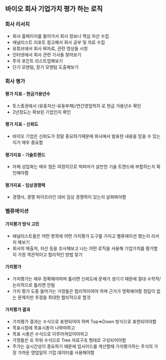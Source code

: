 ## 바이오 회사 기업가치 평가 하는 로직
### 회사 리서치
- 회사 홈페이지를 들어가서 회사 정보나 핵심 자산 수집
- 애널리스트 리포트 참고해서 회사 공부 및 자료 수집
- 유튜브에서 회사 IR자료, 관련 영상들 시청
- 인터넷에서 회사 관련 기사들 찾아보기
- 투자 포인트 리스트업해보기
- 단기 모멘텀, 장기 모멘텀 도출해보기

### 회사 평가
#### 평가 지표 - 현금가용년수
- 토스증권에서 (유동자산-유동부채)/연간영업적자 로 현금 가용년수 확인 
- 2년정도는 확보된 기업인지 확인
#### 평가 지표 - 신뢰도
- 바이오 기업은 신뢰도가 정말 중요하기때문에 회사에서 발표한 내용을 믿을 수 있는지가 매우 중요함
#### 평가지표 - 기술트랜드
- 자체 상업화는 매우 힘든 여정이므로 빅파마가 살만한 기술 트렌드에 부합하는지 확인해야함
#### 평가지표 - 임상경쟁력
- 경쟁사, 경쟁 파이프라인 대비 임상 경쟁력이 있는지 살펴봐야함

### 벨류에이션
#### 가치평가 방식 고민
- 애널리스트들은 어떤 항목에 어떤 가치평가 도구를 가지고 벨류에이션 했는지 리서치 해보기
- 회사의 매출처, 자산 등을 조사해보고 나는 어떤 로직을 사용해 기업가치를 평가할지 가장 객관적이고 합리적인 방법 찾기
#### 가치평가
- 가치평가는 매우 정확해야하며 틀리면 신뢰도에 문제가 생기기 때문에 절대 수학적/논리적으로 틀리면 안됨
- 가치 평가 도중 들어가는 가정들은 합리적이여야 하며 근거가 명확해야함 정답이 없는 문제지만 추정을 최대한 합리적으로 할것
#### 가치평가 결과
- 가치평가 결과는 수식으로 표현되어야 하며 Top=>Down 방식으로 표현되어야함
- 목표시점에 목표시총이 나와야하고
- 목표 시총은 수식으로 이루어져있어야하고
- 가정들은 또 하위 수식으로 Tree 자료구조 형태로 구성되어야함
- 주가는 실시간성이 중요하기 때문에 업사이드를 계산할때 가치평가하는 주식의 가장 가까운 영업일의 기업 데이터를 사용해야함 